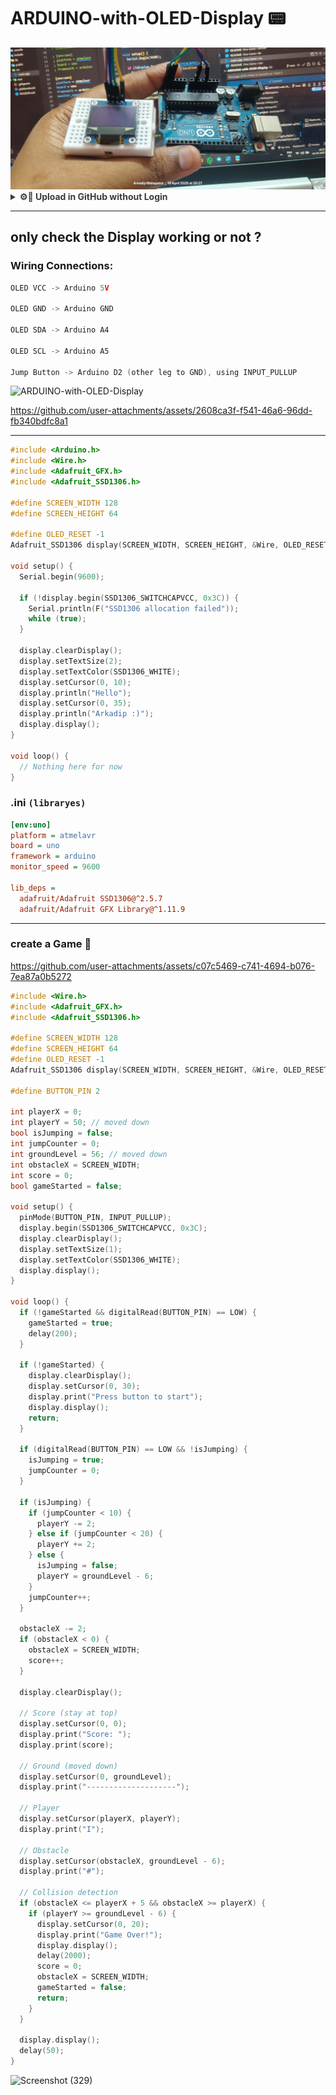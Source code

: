 # ARDUINO-with-OLED-Display 📟

<img src="public/ARDUINO-with-OLED-Display 01.jpg">

<details>
  <summary style="opacity: 0.85;"><b>⚙️📌 Upload in GitHub without Login</b></summary><br>

I want to **push just this one project folder** to a **different GitHub account/repo (temporarily)** using my **personal access token**, without affecting your existing projects or GitHub account setup in VS Code.

---

## ✅ Steps to Upload This Folder to That Repo (Temporarily)

### 📂 1. Open terminal in the project folder

```bash
cd path/to/ARDUINO-with-OLED-Display
```

### 🌱 2. Initialize Git (if not already)

```bash
git init
```

### 📝 3. Add and commit all files

```bash
git add .
git commit -m "Initial commit for OLED project"
```

### 🔗 4. Add the remote with token (for one-time push)

![Screenshot (328)](https://github.com/user-attachments/assets/b66abca0-c6e4-4285-aa8b-4fc74923ccdc)

Replace `<YOUR_TOKEN_HERE>` with your actual **Personal Access Token**:

```bash
git remote add origin https://<YOUR_TOKEN_HERE>@github.com/Arkadip2007/ARDUINO-with-OLED-Display.git
```

**Important**: Don’t put `<>` around the token when actually typing.

✅ Example:
```bash
git remote add origin https://ghp_abcd123456789yourtoken@github.com/Arkadip2007/ARDUINO-with-OLED-Display.git
```

> This way it won’t ask for username/password and uses your token directly.

### 🛠️ 5. Set the branch name (if needed)

```bash
git branch -M main
```

### 🚀 6. Push to GitHub

```bash
git push -u origin main
```

---

## ✅ Optional: Clean up after push (secure)

After you're done, you can **remove the remote with token** to avoid accidentally leaking it:

```bash
git remote set-url origin https://github.com/Arkadip2007/ARDUINO-with-OLED-Display.git
```

Or just delete the `.git` folder if this was a one-time thing:

```bash
rm -rf .git
```

</details>

---

## only check the Display working or not ?

### Wiring Connections:

```go
OLED VCC -> Arduino 5V

OLED GND -> Arduino GND

OLED SDA -> Arduino A4

OLED SCL -> Arduino A5

Jump Button -> Arduino D2 (other leg to GND), using INPUT_PULLUP
```

![ARDUINO-with-OLED-Display](https://github.com/user-attachments/assets/9df7aa80-0795-4f0e-8859-f09b91ff5278)

https://github.com/user-attachments/assets/2608ca3f-f541-46a6-96dd-fb340bdfc8a1

---

```cpp
#include <Arduino.h>
#include <Wire.h>
#include <Adafruit_GFX.h>
#include <Adafruit_SSD1306.h>

#define SCREEN_WIDTH 128
#define SCREEN_HEIGHT 64

#define OLED_RESET -1
Adafruit_SSD1306 display(SCREEN_WIDTH, SCREEN_HEIGHT, &Wire, OLED_RESET);

void setup() {
  Serial.begin(9600);

  if (!display.begin(SSD1306_SWITCHCAPVCC, 0x3C)) {
    Serial.println(F("SSD1306 allocation failed"));
    while (true);
  }

  display.clearDisplay();
  display.setTextSize(2);
  display.setTextColor(SSD1306_WHITE);
  display.setCursor(0, 10);
  display.println("Hello");
  display.setCursor(0, 35);
  display.println("Arkadip :)");
  display.display();
}

void loop() {
  // Nothing here for now
}
```

### .ini `(libraryes)`
```ini
[env:uno]
platform = atmelavr
board = uno
framework = arduino
monitor_speed = 9600

lib_deps =
  adafruit/Adafruit SSD1306@^2.5.7
  adafruit/Adafruit GFX Library@^1.11.9
```

---

### create a Game 🎯

https://github.com/user-attachments/assets/c07c5469-c741-4694-b076-7ea87a0b5272

```cpp
#include <Wire.h>
#include <Adafruit_GFX.h>
#include <Adafruit_SSD1306.h>

#define SCREEN_WIDTH 128
#define SCREEN_HEIGHT 64
#define OLED_RESET -1
Adafruit_SSD1306 display(SCREEN_WIDTH, SCREEN_HEIGHT, &Wire, OLED_RESET);

#define BUTTON_PIN 2

int playerX = 0;
int playerY = 50; // moved down
bool isJumping = false;
int jumpCounter = 0;
int groundLevel = 56; // moved down
int obstacleX = SCREEN_WIDTH;
int score = 0;
bool gameStarted = false;

void setup() {
  pinMode(BUTTON_PIN, INPUT_PULLUP);
  display.begin(SSD1306_SWITCHCAPVCC, 0x3C);
  display.clearDisplay();
  display.setTextSize(1);
  display.setTextColor(SSD1306_WHITE);
  display.display();
}

void loop() {
  if (!gameStarted && digitalRead(BUTTON_PIN) == LOW) {
    gameStarted = true;
    delay(200);
  }

  if (!gameStarted) {
    display.clearDisplay();
    display.setCursor(0, 30);
    display.print("Press button to start");
    display.display();
    return;
  }

  if (digitalRead(BUTTON_PIN) == LOW && !isJumping) {
    isJumping = true;
    jumpCounter = 0;
  }

  if (isJumping) {
    if (jumpCounter < 10) {
      playerY -= 2;
    } else if (jumpCounter < 20) {
      playerY += 2;
    } else {
      isJumping = false;
      playerY = groundLevel - 6;
    }
    jumpCounter++;
  }

  obstacleX -= 2;
  if (obstacleX < 0) {
    obstacleX = SCREEN_WIDTH;
    score++;
  }

  display.clearDisplay();

  // Score (stay at top)
  display.setCursor(0, 0);
  display.print("Score: ");
  display.print(score);

  // Ground (moved down)
  display.setCursor(0, groundLevel);
  display.print("--------------------");

  // Player
  display.setCursor(playerX, playerY);
  display.print("I");

  // Obstacle
  display.setCursor(obstacleX, groundLevel - 6);
  display.print("#");

  // Collision detection
  if (obstacleX <= playerX + 5 && obstacleX >= playerX) {
    if (playerY >= groundLevel - 6) {
      display.setCursor(0, 20);
      display.print("Game Over!");
      display.display();
      delay(2000);
      score = 0;
      obstacleX = SCREEN_WIDTH;
      gameStarted = false;
      return;
    }
  }

  display.display();
  delay(50);
}
```

![Screenshot (329)](https://github.com/user-attachments/assets/c34d7ad1-2428-4b33-8127-fabe6551ddc6)
